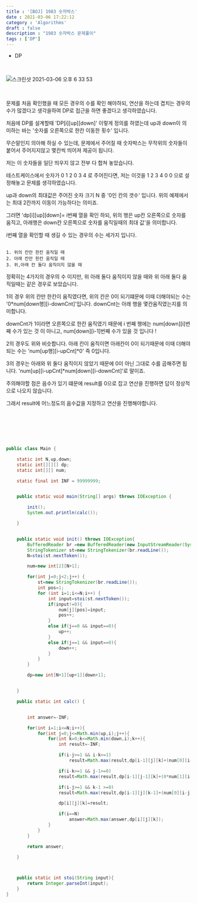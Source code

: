```yaml
---
title : '[BOJ] 1983 숫자박스'
date : 2021-03-06 17:22:12
category : 'Algorithms'
draft : false
description : "1983 숫자박스 문제풀이"
tags : ['DP']
---
```


* DP


<br/>

![스크린샷 2021-03-06 오후 6 33 53](https://user-images.githubusercontent.com/57346393/110202284-e0716500-7eaa-11eb-9294-212d6ed70604.png)

<br/>

문제를 처음 확인했을 때 모든 경우의 수를 확인 해야하되, 연산을 하는데 겹치는 경우의 수가 많겠다고 생각을하여 DP로 접근을 하면 좋겠다고 생각하였습니다.

처음에 DP를 설계할때 'DP[i][up][down]' 이렇게 정의를 하였는데 up과 down이 의미하는 바는 '숫자를 오른쪽으로 한칸 이동한 횟수' 입니다.

무슨말인지 의아해 하실 수 있는데, 문제에서 주어질 때 숫자박스는 무작위의 숫자들이 붙어서 주어지지않고 몇칸씩 띄어져 제공이 됩니다.

저는 이 숫자들을 일단 띄우지 않고 전부 다 합쳐 놓았습니다.

테스트케이스에서 숫자가 0 1 2 0 3 4 로 주어진다면, 저는 이것을 1 2 3 4 0 0 으로 설정해놓고 문제를 생각하였습니다.

up과 down의 최대값은 주어진 숫자 크기 N 중 '0인 칸의 갯수' 입니다. 위의 예제에서는 최대 2칸까지 이동이 가능하다는 의미죠.

그러면 'dp[i][up][down]= i번째 열을 확인 하되, 위의 행은 up칸 오른쪽으로 숫자를 움직고, 아래행은 down칸 오른쪽으로 숫자를 움직일때의 최대 값'을 의미합니다.

i번쨰 열을 확인할 때 생길 수 있는 경우의 수는 세가지 입니다.

```

1. 위의 칸만 한칸 움직일 때
2. 아래 칸만 한칸 움직일 때
3. 위,아래 칸 둘다 움직이지 않을 때

```

정확히는 4가지의 경우의 수 이지만, 위 아래 둘다 움직이지 않을 때와 위 아래 둘다 움직일때는 같은 경우로 보았습니다.

1의 경우 위의 칸만 한칸이 움직였다면, 위의 칸은 0이 되기떄문에 이때 더해야되는 수는 '0*num[down행][i-downCnt]'입니다. downCnt는 아래 행을 몇칸움직였는지를 의미합니다.

downCnt가 1이라면 오른쪽으로 한칸 움직였기 때문에 i 번째 행에는 num[down][i]번째 수가 있는 것 이 아니고, num[down][i-1]번째 수가 있을 것 입니다 !

2의 경우도 위와 비슷합니다. 아래 칸이 움직이면 아래칸이 0이 되기때문에 이때 더해야되는 수는 'num[up행][i-upCnt]*0' 즉 0입니다.

3의 경우는 아래와 위 둘다 움직이지 않았기 때문에 0이 아닌 그대로 수를 곱해주면 됩니다. 'num[up][i-upCnt]*num[down][i-downCnt]'로 말이죠.


주의해야할 점은 음수가 있기 떄문에 result를 0으로 잡고 연산을 진행하면 답이 정상적으로 나오지 않습니다.

그래서 result에 어느정도의 음수값을 지정하고 연산을 진행해야합니다. 


<br/>

<br/> <br/>

```java

public class Main {

    static int N,up,down;
    static int[][][] dp;
    static int[][] num;

    static final int INF = 99999999;


    public static void main(String[] args) throws IOException {

        init();
        System.out.println(calc());

    }


    public static void init() throws IOException{
        BufferedReader br =new BufferedReader(new InputStreamReader(System.in));
        StringTokenizer st=new StringTokenizer(br.readLine());
        N=stoi(st.nextToken());

        num=new int[2][N+1];

        for(int j=0;j<2;j++) {
            st=new StringTokenizer(br.readLine());
            int pos=1;
            for (int i=1;i<=N;i++) {
                int input=stoi(st.nextToken());
                if(input!=0){
                    num[j][pos]=input;
                    pos++;
                }
                else if(j==0 && input==0){
                    up++;
                }
                else if(j==1 && input==0){
                    down++;
                }
            }
        }

        dp=new int[N+1][up+1][down+1];


    }

    public static int calc() {


        int answer=-INF;

        for(int i=1;i<=N;i++){
            for(int j=0;j<=Math.min(up,i);j++){
                for(int k=0;k<=Math.min(down,i);k++){
                    int result=-INF;

                    if(i-j>=1 && i-k>=1)
                        result=Math.max(result,dp[i-1][j][k]+(num[0][i-j]*num[1][i-k]));

                    if(i-k>=1 && j-1>=0)
                    result=Math.max(result,dp[i-1][j-1][k]+(0*num[1][i-k]));

                    if(i-j>=1 && k-1 >=0)
                    result=Math.max(result,dp[i-1][j][k-1]+(num[0][i-j]*0));

                    dp[i][j][k]=result;

                    if(i==N)
                        answer=Math.max(answer,dp[i][j][k]);
                }
            }
        }

        return answer;

    }



    public static int stoi(String input){
        return Integer.parseInt(input);
    }
}


```